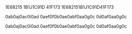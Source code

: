 1E68215 1B1J1C91D 41F173
  1E682151B1J1C91D41F173

0ab0aj0ac0i0ad 0aef0f0b0ae0abf0aa0g0c 0d0af0aa0g0c

0ab0aj0ac0i0ad
0aef0f0b0ae0abf0aa0g0c
0d0af0aa0g0c